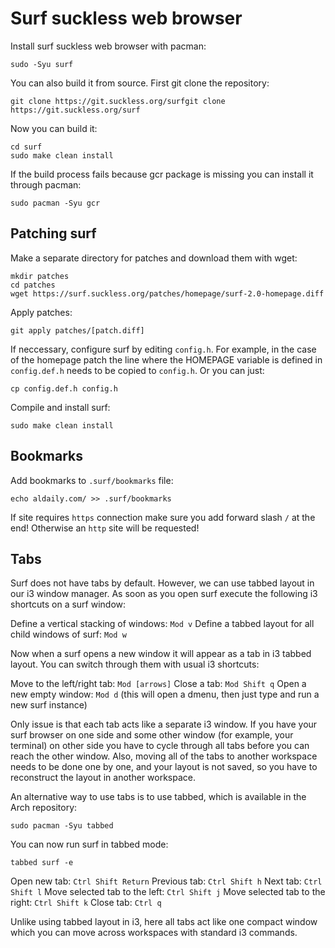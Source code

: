 # Surf suckless web browser

Install surf suckless web browser with pacman:
```
sudo -Syu surf
```

You can also build it from source. First git clone the repository:
```
git clone https://git.suckless.org/surfgit clone https://git.suckless.org/surf
``` 

Now you can build it:
```
cd surf
sudo make clean install
```

If the build process fails because gcr package is missing you can install it through pacman:
```
sudo pacman -Syu gcr
``` 

## Patching surf

Make a separate directory for patches and download them with wget:
```
mkdir patches
cd patches
wget https://surf.suckless.org/patches/homepage/surf-2.0-homepage.diff
```

Apply patches:
```
git apply patches/[patch.diff]
```

If neccessary, configure surf by editing `config.h`. For example, in the case of the homepage patch the line where the HOMEPAGE variable is defined in `config.def.h` needs to be copied to `config.h`. Or you can just:
```
cp config.def.h config.h
```

Compile and install surf:
```
sudo make clean install
```

## Bookmarks

Add bookmarks to `.surf/bookmarks` file:
```
echo aldaily.com/ >> .surf/bookmarks
```

If site requires `https` connection make sure you add forward slash `/` at the end! Otherwise an `http` site will be requested!

## Tabs

Surf does not have tabs by default. However, we can use tabbed layout in our i3 window manager. As soon as you open surf execute the following i3 shortcuts on a surf window:

Define a vertical stacking of windows: `Mod v`
Define a tabbed layout for all child windows of surf: `Mod w`

Now when a surf opens a new window it will appear as a tab in i3 tabbed layout. You can switch through them with usual i3 shortcuts:

Move to the left/right tab: `Mod [arrows]`
Close a tab: `Mod Shift q`
Open a new empty window: `Mod d` (this will open a dmenu, then just type and run a new surf instance)

Only issue is that each tab acts like a separate i3 window. If you have your surf browser on one side and some other window (for example, your terminal) on other side you have to cycle through all tabs before you can reach the other window. Also, moving all of the tabs to another workspace needs to be done one by one, and your layout is not saved, so you have to reconstruct the layout in another workspace.

An alternative way to use tabs is to use tabbed, which is available in the Arch repository:
```
sudo pacman -Syu tabbed
```

You can now run surf in tabbed mode:
```
tabbed surf -e
```

Open new tab: `Ctrl Shift Return`
Previous tab: `Ctrl Shift h`
Next tab: `Ctrl Shift l`
Move selected tab to the left: `Ctrl Shift j`
Move selected tab to the right: `Ctrl Shift k`
Close tab: `Ctrl q`

Unlike using tabbed layout in i3, here all tabs act like one compact window which you can move across workspaces with standard i3 commands.


